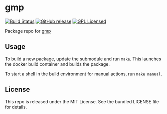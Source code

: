 gmp
==========

[![Build Status](https://img.shields.io/circleci/project/amylum/gmp.svg)](https://circleci.com/gh/amylum/gmp)
[![GitHub release](https://img.shields.io/github/release/amylum/gmp.svg)](https://github.com/amylum/gmp/releases)
[![GPL Licensed](http://img.shields.io/badge/license-GPL-green.svg)](https://tldrlegal.com/license/gnu-general-public-license-v3-(gpl-3))

Package repo for [gmp](https://gmplib.org/)

## Usage

To build a new package, update the submodule and run `make`. This launches the docker build container and builds the package.

To start a shell in the build environment for manual actions, run `make manual`.

## License

This repo is released under the MIT License. See the bundled LICENSE file for details.


